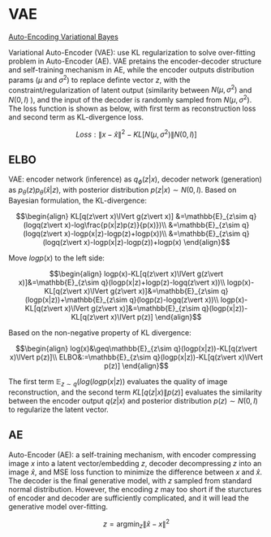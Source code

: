 # VAE
[Auto-Encoding Variational Bayes](http://web2.cs.columbia.edu/~blei/fogm/2018F/materials/KingmaWelling2013.pdf)

Variational Auto-Encoder (VAE): use KL regularization to solve over-fitting problem in Auto-Encoder (AE). VAE pretains the encoder-decoder structure and self-training mechanism in AE, while the encoder outputs distribution params ($\mu$ and $\sigma^2$) to replace definte vector $z$, with the constraint/regularization of latent output (similarity between $N(\mu, \sigma^2)$ and $N(0,I)$ ), and the input of the decoder is randomly sampled from $N(\mu, \sigma^2)$. The loss function is shown as below, with first term as reconstruction loss and second term as KL-divergence loss.  
```math
Loss: \lVert x-\hat{x}\rVert^2-KL[N(\mu,\sigma^2)\lVert N(0,I)]
```

## ELBO
VAE: encoder network (inference) as $q_\phi(z|x)$, decoder network (generation) as $p_\theta(z)p_\theta(\hat{x}|z)$, with posterior distribution $p(z|x)\sim N(0,I)$. Based on Bayesian formulation, the KL-divergence:  
```math
\begin{align}
KL[q(z\vert x)\lVert g(z\vert x)] &=\mathbb{E}_{z\sim q}(logq(z\vert x)-log\frac{p(x|z)p(z)}{p(x)})\\
&=\mathbb{E}_{z\sim q}(logq(z\vert x)-logp(x|z)-logp(z)+logp(x))\\
&=\mathbb{E}_{z\sim q}(logq(z\vert x)-logp(x|z)-logp(z))+logp(x)
\end{align}
```
Move $logp(x)$ to the left side:
```math
\begin{align}
logp(x)-KL[q(z\vert x)\lVert g(z\vert x)]&=\mathbb{E}_{z\sim q}(logp(x|z)+logp(z)-logq(z\vert x))\\
logp(x)-KL[q(z\vert x)\lVert g(z\vert x)]&=\mathbb{E}_{z\sim q}(logp(x|z))+\mathbb{E}_{z\sim q}(logp(z)-logq(z\vert x))\\
logp(x)-KL[q(z\vert x)\lVert g(z\vert x)]&=\mathbb{E}_{z\sim q}(logp(x|z))-KL[q(z\vert x)\lVert p(z)]
\end{align}
```
Based on the non-negative property of KL divergence:
```math
\begin{align}
log(x)&\geq\mathbb{E}_{z\sim q}(logp(x|z))-KL[q(z\vert x)\lVert p(z)]\\
ELBO&:=\mathbb{E}_{z\sim q}(logp(x|z))-KL[q(z\vert x)\lVert p(z)]
\end{align}
```
The first term $\mathbb{E}_{z\sim q}(log(logp(x|z))$ evaluates the quality of image reconstruction, and the second term $KL[q(z\vert x)\lVert p(z)]$ evaluates the similarity between the encoder output $q(z\vert x)$ and posterior distribution $p(z)\sim N(0,I)$ to regularize the latent vector.

## AE
Auto-Encoder (AE): a self-training mechanism, with encoder compressing image $x$ into a latent vector/embedding $z$, decoder decompressing $z$ into an image $\hat{x}$, and MSE loss function to minimize the difference between $x$ and $\hat{x}$. The decoder is the final generative model, with $z$ sampled from standard normal distribution. However, the encoding $z$ may too short if the sturctures of encoder and decoder are sufficiently complicated, and it will lead the generative model over-fitting.
```math
z = \mathop{argmin}_z\lVert\hat{x}-x\rVert^2
```
